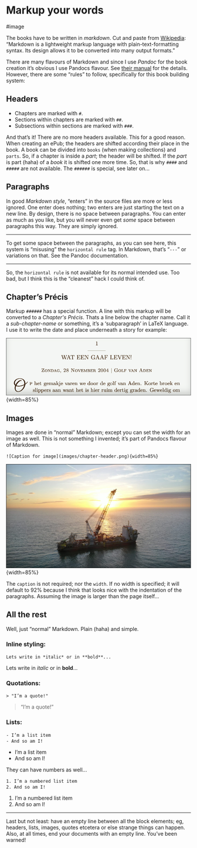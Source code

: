 # Markup your words

#image

The books have to be written in *markdown*. Cut and paste from  [Wikipedia](https://en.wikipedia.org/wiki/Markdown): “Markdown is a lightweight markup language with plain-text-formatting syntax. Its design allows it to be converted into many output formats.”

There are many flavours of Markdown and since I use *Pandoc* for the book creation it’s obvious I use Pandocs flavour. See [their manual](https://pandoc.org/MANUAL.html#pandocs-markdown) for the details. However, there are some “rules” to follow, specifically for this book building system:

## Headers

- Chapters are marked with `#`.
- Sections within chapters are marked with `##`.
- Subsections within sections are marked with `###`.

And that’s it! There are no more headers available. This for a good reason. When creating an ePub; the headers are shifted according their place in the book. A book can be divided into `books` (when making collections) and `parts`. So, if a chapter is inside a *part*; the header will be shifted. If the *part* is part (haha) of a *book* it is shifted one more time. So, that is why `####` and `#####` are not available. The `######` is special, see later on...

## Paragraphs

In good *Markdown style*, “enters” in the source files are more or less ignored. One enter does nothing; two enters are just starting the text on a new line. By design, there is no space between paragraphs. You can enter as much as you like, but you will never even get *some* space between paragraphs this way. They are simply ignored.

---

To get some space between the paragraphs, as you can see here, this system is “misusing” the `horizontal rule` tag. In Markdown, that’s “`---`” or variations on that. See the Pandoc documentation.

---

So, the `horizontal rule` is not available for its normal intended use. Too bad, but I think this is the “cleanest” hack I could think of.

## Chapter’s Précis

Markup `######` has a special function. A line with this markup will be converted to a *‌Chapter's Précis*. Thats a line below the chapter name. Call it a *sub-chapter-name* or something, it’s a ‘subparagraph’ in LaTeX language. I use it to write the date and place underneath a story for example:

![Chapter's Précis](images/chapter-precis.png){width=85%}

## Images

Images are done in “normal” Markdown; except you can set the width for an image as well. This is not something I invented; it’s part of Pandocs flavour of Markdown.

	![Caption for image](images/chapter-header.png){width=85%}

![Caption for image](images/image-sample.png){width=85%}

The `caption` is not required; nor the `width`. If no width is specified; it will default to 92% because I think that looks nice with the indentation of the paragraphs. Assuming the image is larger than the page itself...

## All the rest

Well, just “normal” Markdown. Plain (haha) and simple.

### Inline styling:

	Lets write in *italic* or in **bold**...

Lets write in *italic* or in **bold**...

### Quotations:

	> "I’m a quote!"

> “I’m a quote!”

### Lists:

	- I’m a list item
	- And so am I!

- I’m a list item
- And so am I!

They can have numbers as well...

	1. I’m a numbered list item
	2. And so am I!

1. I’m a numbered list item
2. And so am I!

---

Last but not least: have an empty line between all the block elements; eg, headers, lists, images, quotes etcetera or else strange things can happen. Also, at all times, end your documents with an empty line. You’ve been warned!

